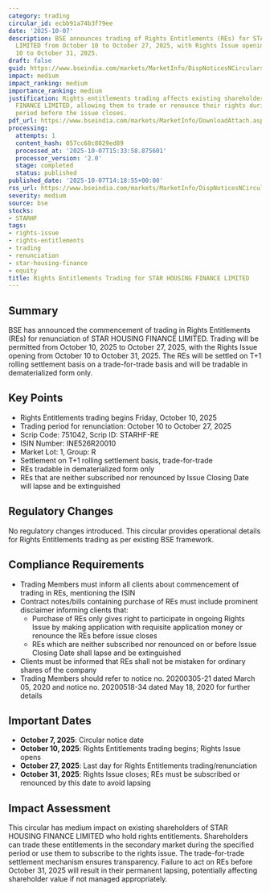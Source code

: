 ```yaml
---
category: trading
circular_id: ecbb91a74b3f79ee
date: '2025-10-07'
description: BSE announces trading of Rights Entitlements (REs) for STAR HOUSING FINANCE
  LIMITED from October 10 to October 27, 2025, with Rights Issue opening from October
  10 to October 31, 2025.
draft: false
guid: https://www.bseindia.com/markets/MarketInfo/DispNoticesNCirculars.aspx?Noticeid={060A0E79-7750-4554-B8C2-E975B64923EF}&noticeno=20251007-54&dt=10/07/2025&icount=54&totcount=76&flag=0
impact: medium
impact_ranking: medium
importance_ranking: medium
justification: Rights entitlements trading affects existing shareholders of STAR HOUSING
  FINANCE LIMITED, allowing them to trade or renounce their rights during a specific
  period before the issue closes.
pdf_url: https://www.bseindia.com/markets/MarketInfo/DownloadAttach.aspx?id=20251007-54&attachedId=
processing:
  attempts: 1
  content_hash: 057cc68c8029ed89
  processed_at: '2025-10-07T15:33:58.875601'
  processor_version: '2.0'
  stage: completed
  status: published
published_date: '2025-10-07T14:18:55+00:00'
rss_url: https://www.bseindia.com/markets/MarketInfo/DispNoticesNCirculars.aspx?Noticeid={060A0E79-7750-4554-B8C2-E975B64923EF}&noticeno=20251007-54&dt=10/07/2025&icount=54&totcount=76&flag=0
severity: medium
source: bse
stocks:
- STARHF
tags:
- rights-issue
- rights-entitlements
- trading
- renunciation
- star-housing-finance
- equity
title: Rights Entitlements Trading for STAR HOUSING FINANCE LIMITED
---
```


## Summary

BSE has announced the commencement of trading in Rights Entitlements (REs) for renunciation of STAR HOUSING FINANCE LIMITED. Trading will be permitted from October 10, 2025 to October 27, 2025, with the Rights Issue opening from October 10 to October 31, 2025. The REs will be settled on T+1 rolling settlement basis on a trade-for-trade basis and will be tradable in dematerialized form only.

## Key Points

- Rights Entitlements trading begins Friday, October 10, 2025
- Trading period for renunciation: October 10 to October 27, 2025
- Scrip Code: 751042, Scrip ID: STARHF-RE
- ISIN Number: INE526R20010
- Market Lot: 1, Group: R
- Settlement on T+1 rolling settlement basis, trade-for-trade
- REs tradable in dematerialized form only
- REs that are neither subscribed nor renounced by Issue Closing Date will lapse and be extinguished

## Regulatory Changes

No regulatory changes introduced. This circular provides operational details for Rights Entitlements trading as per existing BSE framework.

## Compliance Requirements

- Trading Members must inform all clients about commencement of trading in REs, mentioning the ISIN
- Contract notes/bills containing purchase of REs must include prominent disclaimer informing clients that:
  - Purchase of REs only gives right to participate in ongoing Rights Issue by making application with requisite application money or renounce the REs before issue closes
  - REs which are neither subscribed nor renounced on or before Issue Closing Date shall lapse and be extinguished
- Clients must be informed that REs shall not be mistaken for ordinary shares of the company
- Trading Members should refer to notice no. 20200305-21 dated March 05, 2020 and notice no. 20200518-34 dated May 18, 2020 for further details

## Important Dates

- **October 7, 2025**: Circular notice date
- **October 10, 2025**: Rights Entitlements trading begins; Rights Issue opens
- **October 27, 2025**: Last day for Rights Entitlements trading/renunciation
- **October 31, 2025**: Rights Issue closes; REs must be subscribed or renounced by this date to avoid lapsing

## Impact Assessment

This circular has medium impact on existing shareholders of STAR HOUSING FINANCE LIMITED who hold rights entitlements. Shareholders can trade these entitlements in the secondary market during the specified period or use them to subscribe to the rights issue. The trade-for-trade settlement mechanism ensures transparency. Failure to act on REs before October 31, 2025 will result in their permanent lapsing, potentially affecting shareholder value if not managed appropriately.